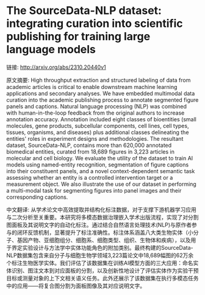 # The SourceData-NLP dataset: integrating curation into scientific publishing for training large language models

链接: http://arxiv.org/abs/2310.20440v1

原文摘要:
High throughput extraction and structured labeling of data from academic
articles is critical to enable downstream machine learning applications and
secondary analyses. We have embedded multimodal data curation into the academic
publishing process to annotate segmented figure panels and captions. Natural
language processing (NLP) was combined with human-in-the-loop feedback from the
original authors to increase annotation accuracy. Annotation included eight
classes of bioentities (small molecules, gene products, subcellular components,
cell lines, cell types, tissues, organisms, and diseases) plus additional
classes delineating the entities' roles in experiment designs and
methodologies. The resultant dataset, SourceData-NLP, contains more than
620,000 annotated biomedical entities, curated from 18,689 figures in 3,223
articles in molecular and cell biology. We evaluate the utility of the dataset
to train AI models using named-entity recognition, segmentation of figure
captions into their constituent panels, and a novel context-dependent semantic
task assessing whether an entity is a controlled intervention target or a
measurement object. We also illustrate the use of our dataset in performing a
multi-modal task for segmenting figures into panel images and their
corresponding captions.

中文翻译:
从学术论文中高效提取并结构化标注数据，对于支撑下游机器学习应用与二次分析至关重要。本研究将多模态数据治理嵌入学术出版流程，实现了对分割图面板及其说明文字的自动化标注。通过结合自然语言处理技术(NLP)与原作者参与的闭环反馈机制，显著提升了标注准确性。标注体系涵盖八大类生物实体（小分子、基因产物、亚细胞组分、细胞系、细胞类型、组织、生物体和疾病），以及用于界定实验设计与方法学中实体功能角色的附加类别。最终构建的SourceData-NLP数据集包含来自分子与细胞生物学领域3,223篇论文中18,689幅图的62万余个标注生物医学实体。我们评估了该数据集在训练AI模型方面的三大应用：命名实体识别、图注文本到对应面板的分割，以及创新性地设计了评估实体作为实验干预目标或测量对象的上下文相关语义任务。此外还展示了该数据集在执行多模态任务中的应用——将复合图分割为面板图像及其对应说明文字。
